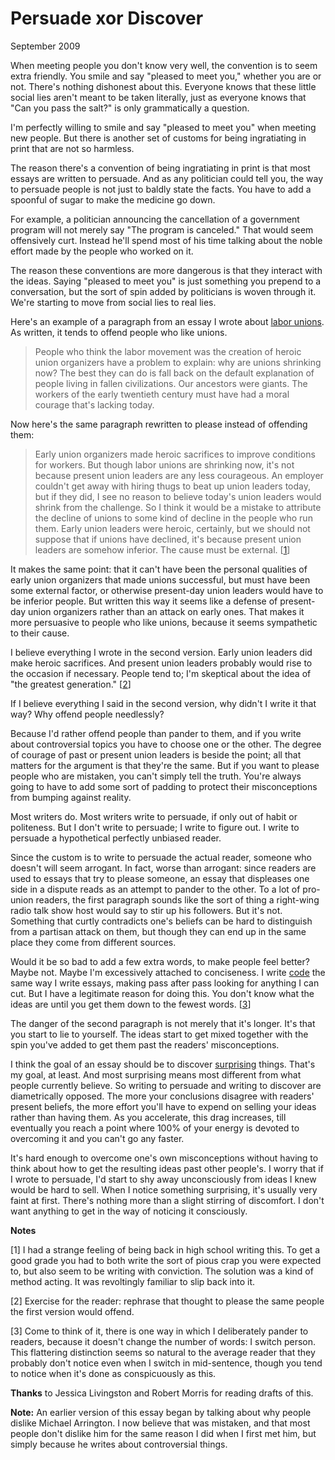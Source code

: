 # Persuade xor Discover 

September 2009  
  
When meeting people you don't know very well, the convention is
to seem extra friendly. You smile and say "pleased to meet you,"
whether you are or not. There's nothing dishonest about this.
Everyone knows that these little social lies aren't meant
to be taken literally, just as everyone knows that 
"Can you pass the salt?" is only grammatically a question.  
  
I'm perfectly willing to smile and say "pleased to meet you"
when meeting new people. But there is another set of 
customs for being ingratiating in print that are not so
harmless.  
  
The reason there's a convention of being ingratiating in print
is that most essays are written to persuade.
And as any politician could tell
you, the way to persuade people is not just to baldly state the
facts. You have to add a spoonful of sugar to make the medicine
go down.  
  
For example, a politician announcing the cancellation of 
a government program will not merely say "The
program is canceled." That would seem offensively
curt. Instead he'll spend most of his time talking about the
noble effort made by the people who worked on it.  
  
The reason these conventions are more dangerous is that they
interact with the ideas. Saying "pleased to meet you" is just
something you prepend to a conversation, but the sort of spin 
added by politicians is woven through it. We're starting to
move from social lies to real lies.  
  
Here's an example of a paragraph from an essay I wrote about
[labor unions](unions.html). As written,
it tends to offend people who like unions.

> 
>  People who think the labor movement was the creation of heroic
>  union organizers have a problem to explain: why are unions shrinking
>  now? The best they can do is fall back on the default explanation
>  of people living in fallen civilizations. Our ancestors were
>  giants. The workers of the early twentieth century must have had
>  a moral courage that's lacking today.
> 


Now here's the same paragraph rewritten to please instead of
offending them:

> 
>  Early union organizers made heroic sacrifices to improve conditions
>  for workers. But though
>  labor unions are shrinking now, it's not because present union
>  leaders are any less courageous. An employer couldn't get away
>  with hiring thugs to beat up union leaders today, but if they
>  did, I see no reason to believe today's union leaders would shrink
>  from the challenge. So I think it would be a mistake to attribute
>  the decline of unions to some kind of decline in the people who
>  run them. Early union leaders were heroic, certainly, but we
>  should not suppose that if unions have declined, it's because
>  present union leaders are somehow inferior. The cause must be
>  external.
> [[1](#f1n)]
> 


It makes the same point: that it can't have been the personal
qualities of early union organizers that made unions successful,
but must have been some external factor, or otherwise present-day
union leaders would have to be inferior people. But written this
way it seems like a defense of present-day union organizers rather
than an attack on early ones. That makes it more persuasive to
people who like unions, because it seems sympathetic to their cause.  
  
I believe everything I wrote in the second version. Early union
leaders did make heroic sacrifices. And
present union leaders probably would rise to the occasion if
necessary. People tend to; I'm skeptical about the idea of "the
greatest generation." 
[[2](#f2n)]  
  
If I believe everything I said in the second version, why didn't I
write it that way? Why offend people needlessly?  
  
Because I'd rather offend people than pander to them, 
and if you write about controversial topics you have to choose one or the other. The degree of
courage of past or present union leaders is beside the point; all
that matters for the argument is that they're the same.
But if you want to please
people who are mistaken, you can't simply tell the truth. You're
always going to have to add some sort of padding to protect their
misconceptions from bumping against reality.  
  
Most writers do. Most writers write to persuade, if only out of
habit or politeness. But I don't write to persuade; I write to
figure out. I write to persuade a hypothetical perfectly unbiased
reader.  
  
Since the custom is to write to persuade the actual reader, someone
who doesn't will seem arrogant. In fact, worse than arrogant: since
readers are used to essays that try to please someone, an essay
that displeases one side in a dispute reads as an attempt to pander
to the other. To a lot of pro-union readers, the first paragraph
sounds like the sort of thing a right-wing radio talk show host
would say to stir up his followers. But it's not. Something that
curtly contradicts one's beliefs can be hard to distinguish from a
partisan attack on them, but though they can end up in the same
place they come from different sources.  
  
Would it be so bad to add a few extra words, to make people feel
better? Maybe not. Maybe I'm excessively attached to conciseness.
I write [code](power.html) the same way I write essays, 
making pass after pass
looking for anything I can cut. But I have a legitimate reason for
doing this. You don't know what the ideas are until you get them
down to the fewest words. 
[[3](#f3n)]  
  
The danger of the second paragraph
is not merely that it's longer. It's that you start to lie to
yourself. The ideas start to get mixed together with the spin
you've added to get them past the readers' misconceptions.  
  
I think the goal of an essay should be to discover 
[surprising](essay.html) things. That's my goal, at least.
And most surprising means most different from what people currently
believe. So writing to persuade and writing to discover are
diametrically opposed. The more your conclusions disagree with
readers' present beliefs, the more effort you'll have to expend on
selling your ideas rather than having them. As you accelerate,
this drag increases, till eventually you reach a point where 100%
of your energy is devoted to overcoming it and you can't go any
faster.  
  
It's hard enough to overcome one's own misconceptions without having
to think about how to get the resulting ideas past other people's.
I worry that if I wrote to persuade, I'd start to shy away unconsciously
from ideas I knew would be hard to sell. When I notice something
surprising, it's usually very faint at first. There's nothing more
than a slight stirring of discomfort. I don't want anything to get
in the way of noticing it consciously.  
  
  
  
  
  
  
  

**Notes**  
  
[1]
I had a strange feeling of being back in high school writing
this. To get a good grade you had to both write the sort of pious
crap you were expected to, but also seem to be writing with conviction.
The solution was a kind of method acting. It was revoltingly
familiar to slip back into it.  
  
[2]
Exercise for the reader:
rephrase that thought to please the same people the first version
would offend.  
  
[3]
Come to think of it, there is one way in which I deliberately
pander to readers, because it doesn't change the number of words:
I switch person. This flattering distinction seems so natural to
the average reader that they probably don't notice even when I
switch in mid-sentence, though you tend to notice when it's done
as conspicuously as this.  
  
**Thanks** to Jessica Livingston and Robert Morris
for reading drafts of this.  
  
**Note:** An earlier version of this essay began by talking
about why people dislike Michael Arrington. I now believe that
was mistaken, and that most people don't dislike him for the
same reason I did when I first met him, but simply because
he writes about controversial things.  
  
